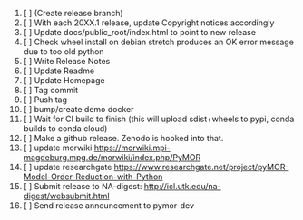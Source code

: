 
 1. [ ] (Create release branch)
 1. [ ] With each 20XX.1 release, update Copyright notices accordingly
 1. [ ] Update docs/public_root/index.html to point to new release
 1. [ ] Check wheel install on debian stretch produces an OK error message due to too old python
 1. [ ] Write Release Notes
 1. [ ] Update Readme
 1. [ ] Update Homepage
 1. [ ] Tag commit
 1. [ ] Push tag
 1. [ ] bump/create demo docker
 1. [ ] Wait for CI build to finish (this will upload sdist+wheels to pypi, conda builds to conda cloud)
 1. [ ] Make a github release. Zenodo is hooked into that.
 1. [ ] update morwiki https://morwiki.mpi-magdeburg.mpg.de/morwiki/index.php/PyMOR
 1. [ ] update researchgate https://www.researchgate.net/project/pyMOR-Model-Order-Reduction-with-Python
 1. [ ] Submit release to NA-digest: http://icl.utk.edu/na-digest/websubmit.html
 1. [ ] Send release announcement to pymor-dev
 

